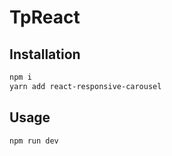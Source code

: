 # TpReact

## Installation

```bash
npm i
yarn add react-responsive-carousel
```

## Usage

```bash
npm run dev
```
